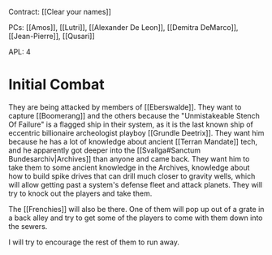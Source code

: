 Contract: [[Clear your names]]

PCs: [[Amos]], [[Lutri]], [[Alexander De Leon]], [[Demitra DeMarco]], [[Jean-Pierre]], [[Qusari]]

APL: 4

# Initial Combat

They are being attacked by members of [[Eberswalde]]. They want to capture [[Boomerang]] and the others because the "Unmistakeable Stench Of Failure" is a flagged ship in their system, as it is the last known ship of eccentric billionaire archeologist playboy [[Grundle Deetrix]]. They want him because he has a lot of knowledge about ancient [[Terran Mandate]] tech, and he apparently got deeper into the [[Svallga#Sanctum Bundesarchiv|Archives]] than anyone and came back. They want him to take them to some ancient knowledge in the Archives, knowledge about how to build spike drives that can drill much closer to gravity wells, which will allow getting past a system's defense fleet and attack planets. They will try to knock out the players and take them.

The [[Frenchies]] will also be there. One of them will pop up out of a grate in a back alley and try to get some of the players to come with them down into the sewers. 

I will try to encourage the rest of them to run away. 

